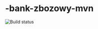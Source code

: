 # -bank-zbozowy-mvn
![Build status](https://travis-ci.com/TwojtyniakT/-bank-zbozowy-mvn.svg?branch=main)
